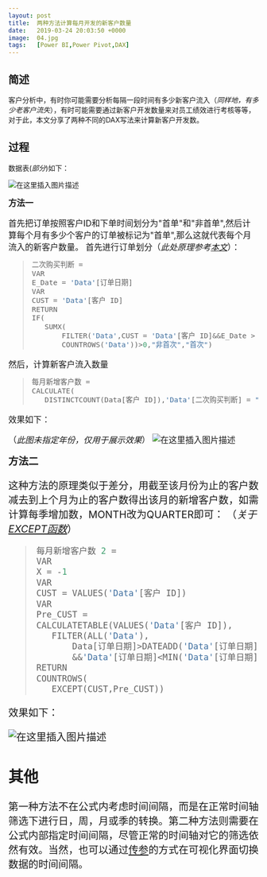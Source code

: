 ```yaml
---
layout: post
title:  两种方法计算每月开发的新客户数量
date:   2019-03-24 20:03:50 +0000
image:  04.jpg
tags:   [Power BI,Power Pivot,DAX]
---
```


## 简述
客户分析中，有时你可能需要分析每隔一段时间有多少新客户流入（*同样地，有多少老客户流失*），有时可能需要通过新客户开发数量来对员工绩效进行考核等等，对于此，本文分享了两种不同的DAX写法来计算新客户开发数。
## 过程
数据表(*部分*)如下：

![在这里插入图片描述](https://img-blog.csdnimg.cn/20190324214558811.png?x-oss-process=image/watermark,type_ZmFuZ3poZW5naGVpdGk,shadow_10,text_aHR0cHM6Ly9ibG9nLmNzZG4ubmV0L3FxXzQ0Nzk0NzE0,size_16,color_FFFFFF,t_70)

<big>**方法一**

首先把订单按照客户ID和下单时间划分为"首单"和"非首单",然后计算每个月有多少个客户的订单被标记为"首单",那么这就代表每个月流入的新客户数量。
首先进行订单划分（*此处原理参考[本文](https://blog.csdn.net/qq_44794714/article/details/88776710)*）：

>```Python
>二次购买判断 = 
>VAR
>E_Date = 'Data'[订单日期]
>VAR
>CUST = 'Data'[客户 ID]
>RETURN
>IF(
>    SUMX(
>        FILTER('Data',CUST = 'Data'[客户 ID]&&E_Date > 'Data'[订单日期]),
>        COUNTROWS('Data'))>0,"非首次","首次")
>```

然后，计算新客户流入数量

>```Python
>每月新增客户数 = 
>CALCULATE(
>    DISTINCTCOUNT(Data[客户 ID]),'Data'[二次购买判断] = "首次")
>```

效果如下：

（*此图未指定年份，仅用于展示效果*）
![在这里插入图片描述](https://img-blog.csdnimg.cn/20191127175115267.png?x-oss-process=image/watermark,type_ZmFuZ3poZW5naGVpdGk,shadow_10,text_aHR0cHM6Ly9ibG9nLmNzZG4ubmV0L3FxXzQ0Nzk0NzE0,size_16,color_FFFFFF,t_70)

<big>**方法二**

这种方法的原理类似于差分，用截至该月份为止的客户数减去到上个月为止的客户数得出该月的新增客户数，如需计算每季增加数，MONTH改为QUARTER即可：
（*关于[EXCEPT函数](https://docs.microsoft.com/en-us/dax/except-function-dax)*）

>```Python
>每月新增客户数 2 = 
>VAR
>X = -1
>VAR
>CUST = VALUES('Data'[客户 ID])
>VAR
>Pre_CUST = 
>CALCULATETABLE(VALUES('Data'[客户 ID]),
>    FILTER(ALL('Data'),
>        Data[订单日期]>DATEADD('Data'[订单日期],X,MONTH)
>        &&'Data'[订单日期]<MIN('Data'[订单日期])))
>RETURN
>COUNTROWS(
>    EXCEPT(CUST,Pre_CUST))
>```

效果如下：

![在这里插入图片描述](https://img-blog.csdnimg.cn/20191127175556322.png?x-oss-process=image/watermark,type_ZmFuZ3poZW5naGVpdGk,shadow_10,text_aHR0cHM6Ly9ibG9nLmNzZG4ubmV0L3FxXzQ0Nzk0NzE0,size_16,color_FFFFFF,t_70)

## 其他

第一种方法不在公式内考虑时间间隔，而是在正常时间轴筛选下进行日，周，月或季的转换。第二种方法则需要在公式内部指定时间间隔，尽管正常的时间轴对它的筛选依然有效。当然，也可以通过[传参](https://blog.csdn.net/qq_44794714/article/details/88758445)的方式在可视化界面切换数据的时间间隔。